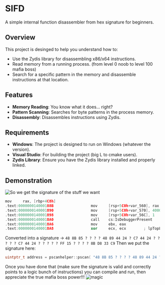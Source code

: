 # SIFD
A simple internal function disassembler from hex signature for beginners.

## Overview

This project is desinged to help you understand how to:

- Use the Zydis library for disassembling x86/x64 instructions.
- Read memory from a running process. (from level 0 noob to level 100 mafia boss)
- Search for a specific pattern in the memory and disassemble instructions at that location.

## Features

- **Memory Reading**: You know what it does... right?
- **Pattern Scanning**: Searches for byte patterns in the process memory.
- **Disassembly**: Disassembles instructions using Zydis.

## Requirements

- **Windows**: The project is designed to run on Windows (whatever the version).
- **Visual Studio**: For building the project (big L to cmake users).
- **Zydis Library**: Ensure you have the Zydis library installed and properly linked.

## Demonstration

![So we get the signature of the stuff we want](https://cdn.discordapp.com/attachments/1142220291859292411/1272847353447190590/Untitled.png?ex=66bc76f9&is=66bb2579&hm=86dc374b2dbfd50728d5e156708dc7c52d3d6021ca0bac3b8927f80b5b5ca02a&)

```cpp
mov     rax, [rbp+4C8h]
.text:000000014000188B                 mov     [rsp+5C0h+var_560], rax
.text:0000000140001890                 mov     [rsp+5C0h+var_570], 40000015h
.text:0000000140001898                 mov     [rsp+5C0h+var_56C], 1
.text:00000001400018A0                 call    cs:IsDebuggerPresent
.text:00000001400018A6                 mov     ebx, eax
.text:00000001400018A8                 xor     ecx, ecx        ; lpTopLevelExceptionFilter
```

Converted into a signature -> ``48 8B 85 ? ? ? ? 48 89 44 24 ? C7 44 24 ? ? ? ? ? C7 44 24 ? ? ? ? ? FF 15 ? ? ? ? 8B D8 33 C9``
Then we put the signature here:
```cpp
uintptr_t address = pscanhelper::pscan( "48 8B 85 ? ? ? ? 48 89 44 24 ? C7 44 24 ? ? ? ? ? C7 44 24 ? ? ? ? ? FF 15 ? ? ? ? 8B D8 33 C9" );
```

Once you have done that (make sure the signature is valid and correctly points to a logic bunch of instructions) you can compile and run, then appreciate the true mafia boss power!!!
![magic](https://cdn.discordapp.com/attachments/1142220291859292411/1272849591884320769/Untitleddddd.png?ex=66bc790f&is=66bb278f&hm=010bb02748205aa991c9cb0afa6f1c53bb78bfc839318aee5f3210fdd8775ea1&)

